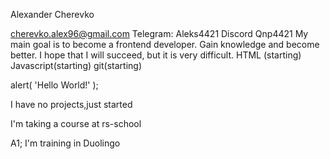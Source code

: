 Alexander Cherevko

cherevko.alex96@gmail.com
Telegram: Aleks4421
Discord Qnp4421
My main goal is to become a frontend developer. Gain knowledge and become better. I hope that I will succeed, but it is very difficult.
HTML (starting)
Javascript(starting)
git(starting)

alert( 'Hello World!' );

I have no projects,just started

I'm taking a course at rs-school

A1; 
I'm training in Duolingo
